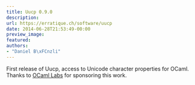 ```yaml
---
title: Uucp 0.9.0
description:
url: https://erratique.ch/software/uucp
date: 2014-06-28T21:53:49-00:00
preview_image:
featured:
authors:
- "Daniel B\xFCnzli"
---
```


<p>First release of Uucp, access to Unicode character properties for OCaml. Thanks to <a href="http://ocamllabs.io">OCaml Labs</a> for sponsoring this work.</p>
